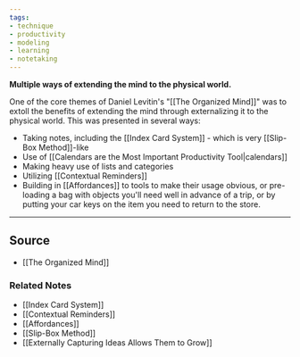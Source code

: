 ```yaml
---
tags:
- technique
- productivity
- modeling
- learning
- notetaking
---
```

**Multiple ways of extending the mind to the physical world.**

One of the core themes of Daniel Levitin's "[[The Organized Mind]]" was to extoll the benefits of extending the mind through externalizing it to the physical world. This was presented in several ways:

- Taking notes, including the [[Index Card System]] - which is very [[Slip-Box Method]]-like
- Use of [[Calendars are the Most Important Productivity Tool|calendars]]
- Making heavy use of lists and categories
- Utilizing [[Contextual Reminders]]
- Building in [[Affordances]] to tools to make their usage obvious, or pre-loading a bag with objects you'll need well in advance of a trip, or by putting your car keys on the item you need to return to the store.

---

## Source
- [[The Organized Mind]]

### Related Notes
- [[Index Card System]]
- [[Contextual Reminders]]
- [[Affordances]]
- [[Slip-Box Method]]
- [[Externally Capturing Ideas Allows Them to Grow]]